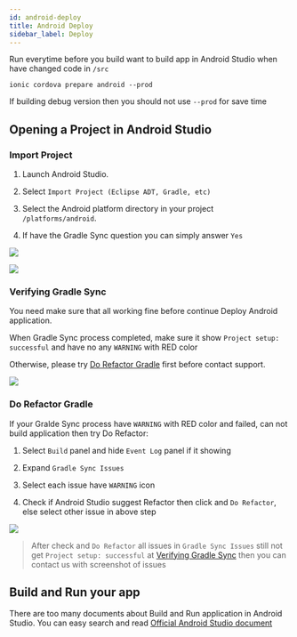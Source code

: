 ```yaml
---
id: android-deploy
title: Android Deploy
sidebar_label: Deploy
---
```


Run everytime before you build want to build app in Android Studio when have changed code in `/src`

```
ionic cordova prepare android --prod
```

If building debug version then you should not use `--prod` for save time

## Opening a Project in Android Studio

### Import Project

1. Launch Android Studio.

2. Select `Import Project (Eclipse ADT, Gradle, etc)`

3. Select the Android platform directory in your project `/platforms/android`.

4. If have the Gradle Sync question you can simply answer `Yes`

![](/halanews-document/docs/assets/build-android-import-android-studio.png)

![](/halanews-document/docs/assets/build-android-gradle-sync.png)

### Verifying Gradle Sync

You need make sure that all working fine before continue Deploy Android application.

When Gradle Sync process completed, make sure it show `Project setup: successful` and have no any `WARNING` with RED color

Otherwise, please try [Do Refactor Gradle](android-deploy.md#do-refactor-gradle) first before contact support.

![](/halanews-document/docs/assets/build-android-gradle-good.png)

### Do Refactor Gradle

If your Gralde Sync process have `WARNING` with RED color and failed, can not build application then try Do Refactor:

1. Select `Build` panel and hide `Event Log` panel if it showing

1. Expand `Gradle Sync Issues`

1. Select each issue have `WARNING` icon

1. Check if Android Studio suggest Refactor then click and `Do Refactor`, else select other issue in above step

![](/halanews-document/docs/assets/build-android-refactor.png)

> After check and `Do Refactor` all issues in `Gradle Sync Issues` still not get `Project setup: successful` at [Verifying Gradle Sync](android-deploy.md#verifying-gradle-sync) then you can contact us with screenshot of issues

## Build and Run your app

There are too many documents about Build and Run application in Android Studio. You can easy search and read [Official Android Studio document](https://developer.android.com/studio/run/index.html)